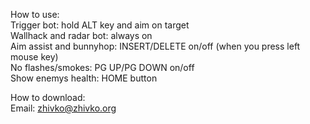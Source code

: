 How to use:\
Trigger bot: hold ALT key and aim on target\
Wallhack and radar bot: always on\
Aim assist and bunnyhop: INSERT/DELETE on/off (when you press left mouse key)\
No flashes/smokes: PG UP/PG DOWN on/off\
Show enemys health: HOME button  

How to download:\
Email: zhivko@zhivko.org
